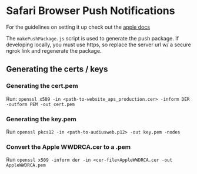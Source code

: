 # Safari Browser Push Notifications
For the guidelines on setting it up check out the [apple docs](https://developer.apple.com/library/archive/documentation/NetworkingInternet/Conceptual/NotificationProgrammingGuideForWebsites/PushNotifications/PushNotifications.html#//apple_ref/doc/uid/TP40013225-CH3-SW1)


The `makePushPackage.js` script is used to generate the push package. 
If developing locally, you must use https, so replace the server url w/ a secure ngrok link 
and regenerate the package.

## Generating the certs / keys

### Generating the cert.pem
Run: `openssl x509 -in <path-to-website_aps_production.cer> -inform DER -outform PEM -out cert.pem`

### Generating the key.pem
Run `openssl pkcs12 -in <path-to-audiusweb.p12> -out key.pem -nodes`

### Convert the Apple WWDRCA.cer to a .pem
Run `openssl x509 -inform der -in <cer-file>AppleWWDRCA.cer -out AppleWWDRCA.pem`